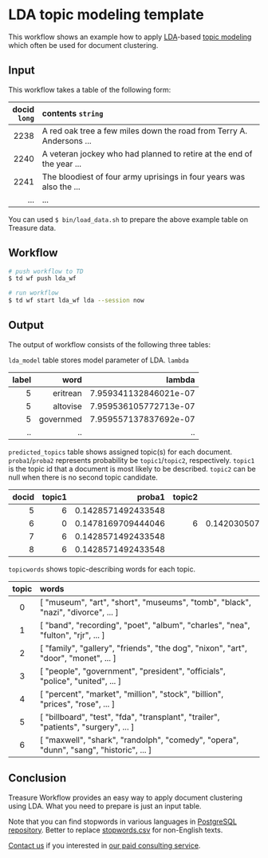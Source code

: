 LDA topic modeling template
===

This workflow shows an example how to apply [LDA](https://en.wikipedia.org/wiki/Latent_Dirichlet_allocation)-based [topic modeling](https://en.wikipedia.org/wiki/Topic_model) which often be used for document clustering.

## Input

This workflow takes a table of the following form:

| docid<br/>`long` | contents `string` |
|---:|:---|
|2238|A red oak tree a few miles down the road from Terry A. Andersons ...|
|2240|A veteran jockey who had planned to retire at the end of the year ...|
|2241|The bloodiest of four army uprisings in four years was also the ...|
| ... |...|...|

You can used `$ bin/load_data.sh` to prepare the above example table on Treasure data.

## Workflow

```sh
# push workflow to TD
$ td wf push lda_wf

# run workflow
$ td wf start lda_wf lda --session now
```
  
## Output

The output of workflow consists of the following three tables:

`lda_model` table stores model parameter of LDA. `lambda` 

| label | word | lambda |
|---:|---:|---:|
| 5 | eritrean | 7.959341132846021e-07 |
| 5 | altovise | 7.959536105772713e-07 |
| 5 | governmed | 7.959557137837692e-07 |
| .. | .. | .. |

`predicted_topics` table shows assigned topic(s) for each document. 
`proba1`/`proba2` represents probability be `topic1`/`topic2`, respectively. 
`topic1` is the topic id that a document is most likely to be described. `topic2` can be null when there is no second topic candidate.

| docid | topic1 | proba1 | topic2 | proba2 |
|---:|---:|---:|---:|---:|
| 5 | 6 | 0.1428571492433548 | | |
| 6 | 0 | 0.1478169709444046 | 6 | 0.1420305073261261 |
| 7 | 6 | 0.1428571492433548 | | |
| 8 | 6 | 0.1428571492433548 | | |

`topicwords` shows topic-describing words for each topic.

| topic | words |
|:-:|:--|
| 0 | [ "museum", "art", "short", "museums", "tomb", "black", "nazi", "divorce", ... ] |
| 1 | [ "band", "recording", "poet", "album", "charles", "nea", "fulton", "rjr", ... ] |
| 2 | [ "family", "gallery", "friends", "the dog", "nixon", "art", "door", "monet", ... ] |
| 3 | [ "people", "government", "president", "officials", "police", "united", ... ] |
| 4 | [ "percent", "market", "million", "stock", "billion", "prices", "rose", ... ] |
| 5 | [ "billboard", "test", "fda", "transplant", "trailer", "patients", "surgery", ... ] |
| 6 | [ "maxwell", "shark", "randolph", "comedy", "opera", "dunn", "sang", "historic", ... ] |


## Conclusion

Treasure Workflow provides an easy way to apply document clustering using LDA. 
What you need to prepare is just an input table.

Note that you can find stopwords in various languages in [PostgreSQL repository](https://github.com/postgres/postgres/tree/master/src/backend/snowball/stopwords).
Better to replace [stopwords.csv](.resources/stopwords.csv) for non-English texts.

[Contact us](https://www.treasuredata.com/contact_us) if you interested in [our paid consulting service](https://docs.treasuredata.com/articles/data-science-consultation).
